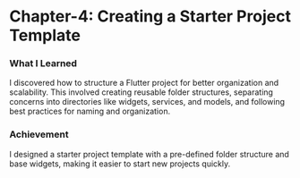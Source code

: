 # Chapter-4: Creating a Starter Project Template
### What I Learned
I discovered how to structure a Flutter project for better organization and scalability. This involved creating reusable folder structures, separating concerns into directories like widgets, services, and models, and following best practices for naming and organization.

### Achievement
I designed a starter project template with a pre-defined folder structure and base widgets, making it easier to start new projects quickly.
